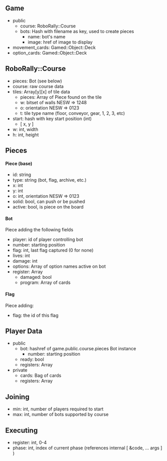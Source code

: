 Game
----
* public
    + course: RoboRally::Course
    + bots: Hash with filename as key, used to create pieces
        - name: bot's name
        - image: href of image to display
* movement_cards: Gamed::Object::Deck
* option_cards: Gamed::Object::Deck

RoboRally::Course
-----------------
* pieces: Bot (see below)
* course: raw course data
* tiles: Array[y][x] of tile data
    + pieces: Array of Piece found on the tile
    + w: bitset of walls NESW => 1248
    + o: orientation NESW => 0123
    + t: tile type name (floor, conveyor, gear, 1, 2, 3, etc)
* start: hash with key start position (int)
    + [ x, y ]
* w: int, width
* h: int, height

Pieces
------

#### Piece (base)
* id: string
* type: string (bot, flag, archive, etc.)
* x: int
* y: int
* o: int, orientation NESW => 0123
* solid: bool, can push or be pushed
* active: bool, is piece on the board

#### Bot
Piece adding the following fields
* player: id of player controlling bot
* number: starting position
* flag: int, last flag captured (0 for none)
* lives: int
* damage: int
* options: Array of option names active on bot
* register: Array
    + damaged: bool
    + program: Array of cards
    
#### Flag
Piece adding:
* flag: the id of this flag

Player Data
-----------
* public
    + bot: hashref of game.public.course.pieces Bot instance
        - number: starting position
    + ready: bool
    + registers: Array
* private
    + cards: Bag of cards
    + registers: Array
    
Joining
-------
* min: int, number of players required to start
* max: int, number of bots supported by course

Executing
---------
* register: int, 0-4
* phase: int, index of current phase (references internal [ &code, ... args ] )
